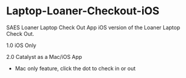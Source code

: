 # Laptop-Loaner-Checkout-iOS
SAES Loaner Laptop Check Out App
iOS version of the Loaner Laptop Check Out.

1.0 iOS Only

2.0 Catalyst as a Mac/iOS App
  * Mac only feature, click the dot to check in or out
